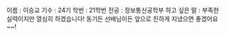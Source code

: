 이름 : 이승교
기수 : 24기
학번 : 21학번
전공 : 정보통신공학부
하고 싶은 말 : 부족한 실력이지만 열심히 하겠습니다! 동기든 선배님이든 앞으로 친하게 지냈으면 좋겠어요~~!